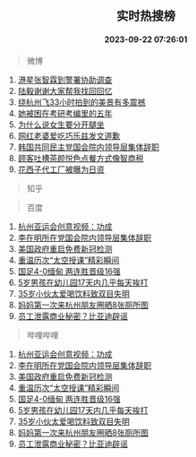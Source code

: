 <div align="center"><h2>实时热搜榜</h2><h4>2023-09-22 07:26:01</h4></div>

> 微博  

1. [港星张智霖到警署协助调查](https://s.weibo.com/weibo?q=%23%E6%B8%AF%E6%98%9F%E5%BC%A0%E6%99%BA%E9%9C%96%E5%88%B0%E8%AD%A6%E7%BD%B2%E5%8D%8F%E5%8A%A9%E8%B0%83%E6%9F%A5%23&t=31&band_rank=1&Refer=top)<br />
2. [陆毅谢谢大家帮我找回回忆](https://s.weibo.com/weibo?q=%E9%99%86%E6%AF%85%E8%B0%A2%E8%B0%A2%E5%A4%A7%E5%AE%B6%E5%B8%AE%E6%88%91%E6%89%BE%E5%9B%9E%E5%9B%9E%E5%BF%86&t=31&band_rank=2&Refer=top)<br />
3. [绕杭州飞33小时拍到的美景有多震撼](https://s.weibo.com/weibo?q=%23%E7%BB%95%E6%9D%AD%E5%B7%9E%E9%A3%9E33%E5%B0%8F%E6%97%B6%E6%8B%8D%E5%88%B0%E7%9A%84%E7%BE%8E%E6%99%AF%E6%9C%89%E5%A4%9A%E9%9C%87%E6%92%BC%23&t=31&band_rank=3&Refer=top)<br />
4. [她被困在考研考编里的五年](https://s.weibo.com/weibo?q=%23%E5%A5%B9%E8%A2%AB%E5%9B%B0%E5%9C%A8%E8%80%83%E7%A0%94%E8%80%83%E7%BC%96%E9%87%8C%E7%9A%84%E4%BA%94%E5%B9%B4%23&t=31&band_rank=4&Refer=top)<br />
5. [为什么说女生要分开腿坐](https://s.weibo.com/weibo?q=%E4%B8%BA%E4%BB%80%E4%B9%88%E8%AF%B4%E5%A5%B3%E7%94%9F%E8%A6%81%E5%88%86%E5%BC%80%E8%85%BF%E5%9D%90&t=31&band_rank=5&Refer=top)<br />
6. [网红老婆爱吃巧乐兹发文道歉](https://s.weibo.com/weibo?q=%23%E7%BD%91%E7%BA%A2%E8%80%81%E5%A9%86%E7%88%B1%E5%90%83%E5%B7%A7%E4%B9%90%E5%85%B9%E5%8F%91%E6%96%87%E9%81%93%E6%AD%89%23&t=31&band_rank=6&Refer=top)<br />
7. [韩国共同民主党国会院内领导层集体辞职](https://s.weibo.com/weibo?q=%23%E9%9F%A9%E5%9B%BD%E5%85%B1%E5%90%8C%E6%B0%91%E4%B8%BB%E5%85%9A%E5%9B%BD%E4%BC%9A%E9%99%A2%E5%86%85%E9%A2%86%E5%AF%BC%E5%B1%82%E9%9B%86%E4%BD%93%E8%BE%9E%E8%81%8C%23&t=31&band_rank=7&Refer=top)<br />
8. [顾客吐槽茶颜悦色点餐方式像智商税](https://s.weibo.com/weibo?q=%23%E9%A1%BE%E5%AE%A2%E5%90%90%E6%A7%BD%E8%8C%B6%E9%A2%9C%E6%82%A6%E8%89%B2%E7%82%B9%E9%A4%90%E6%96%B9%E5%BC%8F%E5%83%8F%E6%99%BA%E5%95%86%E7%A8%8E%23&t=31&band_rank=8&Refer=top)<br />
9. [花西子代工厂被曝为日资](https://s.weibo.com/weibo?q=%23%E8%8A%B1%E8%A5%BF%E5%AD%90%E4%BB%A3%E5%B7%A5%E5%8E%82%E8%A2%AB%E6%9B%9D%E4%B8%BA%E6%97%A5%E8%B5%84%23&t=31&band_rank=9&Refer=top)<br />

> 知乎  


> 百度  

1. [杭州亚运会创意视频：功成](https://www.baidu.com/s?wd=%E6%9D%AD%E5%B7%9E%E4%BA%9A%E8%BF%90%E4%BC%9A%E5%88%9B%E6%84%8F%E8%A7%86%E9%A2%91%EF%BC%9A%E5%8A%9F%E6%88%90&sa=fyb_news&rsv_dl=fyb_news)<br />
2. [李在明所在党国会院内领导层集体辞职](https://www.baidu.com/s?wd=%E6%9D%8E%E5%9C%A8%E6%98%8E%E6%89%80%E5%9C%A8%E5%85%9A%E5%9B%BD%E4%BC%9A%E9%99%A2%E5%86%85%E9%A2%86%E5%AF%BC%E5%B1%82%E9%9B%86%E4%BD%93%E8%BE%9E%E8%81%8C&sa=fyb_news&rsv_dl=fyb_news)<br />
3. [美国政府重启免费新冠检测](https://www.baidu.com/s?wd=%E7%BE%8E%E5%9B%BD%E6%94%BF%E5%BA%9C%E9%87%8D%E5%90%AF%E5%85%8D%E8%B4%B9%E6%96%B0%E5%86%A0%E6%A3%80%E6%B5%8B&sa=fyb_news&rsv_dl=fyb_news)<br />
4. [重温历次“太空授课”精彩瞬间](https://www.baidu.com/s?wd=%E9%87%8D%E6%B8%A9%E5%8E%86%E6%AC%A1%E2%80%9C%E5%A4%AA%E7%A9%BA%E6%8E%88%E8%AF%BE%E2%80%9D%E7%B2%BE%E5%BD%A9%E7%9E%AC%E9%97%B4&sa=fyb_news&rsv_dl=fyb_news)<br />
5. [国足4-0缅甸 两连胜晋级16强](https://www.baidu.com/s?wd=%E5%9B%BD%E8%B6%B34-0%E7%BC%85%E7%94%B8+%E4%B8%A4%E8%BF%9E%E8%83%9C%E6%99%8B%E7%BA%A716%E5%BC%BA&sa=fyb_news&rsv_dl=fyb_news)<br />
6. [5岁男孩在幼儿园17天内几乎每天挨打](https://www.baidu.com/s?wd=5%E5%B2%81%E7%94%B7%E5%AD%A9%E5%9C%A8%E5%B9%BC%E5%84%BF%E5%9B%AD17%E5%A4%A9%E5%86%85%E5%87%A0%E4%B9%8E%E6%AF%8F%E5%A4%A9%E6%8C%A8%E6%89%93&sa=fyb_news&rsv_dl=fyb_news)<br />
7. [35岁小伙太爱喝饮料致双目失明](https://www.baidu.com/s?wd=35%E5%B2%81%E5%B0%8F%E4%BC%99%E5%A4%AA%E7%88%B1%E5%96%9D%E9%A5%AE%E6%96%99%E8%87%B4%E5%8F%8C%E7%9B%AE%E5%A4%B1%E6%98%8E&sa=fyb_news&rsv_dl=fyb_news)<br />
8. [妈妈第一次来杭州朋友圈晒8张厕所图](https://www.baidu.com/s?wd=%E5%A6%88%E5%A6%88%E7%AC%AC%E4%B8%80%E6%AC%A1%E6%9D%A5%E6%9D%AD%E5%B7%9E%E6%9C%8B%E5%8F%8B%E5%9C%88%E6%99%928%E5%BC%A0%E5%8E%95%E6%89%80%E5%9B%BE&sa=fyb_news&rsv_dl=fyb_news)<br />
9. [员工泄露商业秘密？比亚迪辟谣](https://www.baidu.com/s?wd=%E5%91%98%E5%B7%A5%E6%B3%84%E9%9C%B2%E5%95%86%E4%B8%9A%E7%A7%98%E5%AF%86%EF%BC%9F%E6%AF%94%E4%BA%9A%E8%BF%AA%E8%BE%9F%E8%B0%A3&sa=fyb_news&rsv_dl=fyb_news)<br />

> 哔哩哔哩  

1. [杭州亚运会创意视频：功成](https://www.baidu.com/s?wd=%E6%9D%AD%E5%B7%9E%E4%BA%9A%E8%BF%90%E4%BC%9A%E5%88%9B%E6%84%8F%E8%A7%86%E9%A2%91%EF%BC%9A%E5%8A%9F%E6%88%90&sa=fyb_news&rsv_dl=fyb_news)<br />
2. [李在明所在党国会院内领导层集体辞职](https://www.baidu.com/s?wd=%E6%9D%8E%E5%9C%A8%E6%98%8E%E6%89%80%E5%9C%A8%E5%85%9A%E5%9B%BD%E4%BC%9A%E9%99%A2%E5%86%85%E9%A2%86%E5%AF%BC%E5%B1%82%E9%9B%86%E4%BD%93%E8%BE%9E%E8%81%8C&sa=fyb_news&rsv_dl=fyb_news)<br />
3. [美国政府重启免费新冠检测](https://www.baidu.com/s?wd=%E7%BE%8E%E5%9B%BD%E6%94%BF%E5%BA%9C%E9%87%8D%E5%90%AF%E5%85%8D%E8%B4%B9%E6%96%B0%E5%86%A0%E6%A3%80%E6%B5%8B&sa=fyb_news&rsv_dl=fyb_news)<br />
4. [重温历次“太空授课”精彩瞬间](https://www.baidu.com/s?wd=%E9%87%8D%E6%B8%A9%E5%8E%86%E6%AC%A1%E2%80%9C%E5%A4%AA%E7%A9%BA%E6%8E%88%E8%AF%BE%E2%80%9D%E7%B2%BE%E5%BD%A9%E7%9E%AC%E9%97%B4&sa=fyb_news&rsv_dl=fyb_news)<br />
5. [国足4-0缅甸 两连胜晋级16强](https://www.baidu.com/s?wd=%E5%9B%BD%E8%B6%B34-0%E7%BC%85%E7%94%B8+%E4%B8%A4%E8%BF%9E%E8%83%9C%E6%99%8B%E7%BA%A716%E5%BC%BA&sa=fyb_news&rsv_dl=fyb_news)<br />
6. [5岁男孩在幼儿园17天内几乎每天挨打](https://www.baidu.com/s?wd=5%E5%B2%81%E7%94%B7%E5%AD%A9%E5%9C%A8%E5%B9%BC%E5%84%BF%E5%9B%AD17%E5%A4%A9%E5%86%85%E5%87%A0%E4%B9%8E%E6%AF%8F%E5%A4%A9%E6%8C%A8%E6%89%93&sa=fyb_news&rsv_dl=fyb_news)<br />
7. [35岁小伙太爱喝饮料致双目失明](https://www.baidu.com/s?wd=35%E5%B2%81%E5%B0%8F%E4%BC%99%E5%A4%AA%E7%88%B1%E5%96%9D%E9%A5%AE%E6%96%99%E8%87%B4%E5%8F%8C%E7%9B%AE%E5%A4%B1%E6%98%8E&sa=fyb_news&rsv_dl=fyb_news)<br />
8. [妈妈第一次来杭州朋友圈晒8张厕所图](https://www.baidu.com/s?wd=%E5%A6%88%E5%A6%88%E7%AC%AC%E4%B8%80%E6%AC%A1%E6%9D%A5%E6%9D%AD%E5%B7%9E%E6%9C%8B%E5%8F%8B%E5%9C%88%E6%99%928%E5%BC%A0%E5%8E%95%E6%89%80%E5%9B%BE&sa=fyb_news&rsv_dl=fyb_news)<br />
9. [员工泄露商业秘密？比亚迪辟谣](https://www.baidu.com/s?wd=%E5%91%98%E5%B7%A5%E6%B3%84%E9%9C%B2%E5%95%86%E4%B8%9A%E7%A7%98%E5%AF%86%EF%BC%9F%E6%AF%94%E4%BA%9A%E8%BF%AA%E8%BE%9F%E8%B0%A3&sa=fyb_news&rsv_dl=fyb_news)<br />

